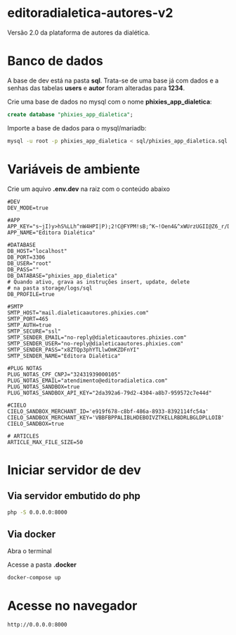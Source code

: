 # editoradialetica-autores-v2

Versão 2.0 da plataforma de autores da dialética.

# Banco de dados

A base de dev está na pasta **sql**. Trata-se de uma base já com dados e a senhas das tabelas **users** e **autor** foram alteradas para **1234**.

Crie uma base de dados no mysql com o nome **phixies_app_dialetica**:

```sql
create database "phixies_app_dialetica";
```

Importe a base de dados para o mysql/mariadb:

```bash
mysql -u root -p phixies_app_dialetica < sql/phixies_app_dialetica.sql
```

# Variáveis de ambiente

Crie um aquivo **.env.dev** na raiz com o conteúdo abaixo

```env
#DEV
DEV_MODE=true

#APP
APP_KEY="s~jI)y>hS%LLh^nW4HPI|P);2!C@FYPM!sB;^K~!Oen4&^xWUrzUGII@Z6_r/D'Y"
APP_NAME="Editora Dialética"

#DATABASE
DB_HOST="localhost"
DB_PORT=3306
DB_USER="root"
DB_PASS=""
DB_DATABASE="phixies_app_dialetica"
# Quando ativo, grava as instruções insert, update, delete
# na pasta storage/logs/sql
DB_PROFILE=true

#SMTP
SMTP_HOST="mail.dialeticaautores.phixies.com"
SMTP_PORT=465
SMTP_AUTH=true
SMTP_SECURE="ssl"
SMTP_SENDER_EMAIL="no-reply@dialeticaautores.phixies.com"
SMTP_SENDER_USER="no-reply@dialeticaautores.phixies.com"
SMTP_SENDER_PASS="x8ZTQp3phYTLlwOmKZDFnYI"
SMTP_SENDER_NAME="Editora Dialética"

#PLUG NOTAS
PLUG_NOTAS_CPF_CNPJ="32431939000105"
PLUG_NOTAS_EMAIL="atendimento@editoradialetica.com"
PLUG_NOTAS_SANDBOX=true
PLUG_NOTAS_SANDBOX_API_KEY="2da392a6-79d2-4304-a8b7-959572c7e44d"

#CIELO
CIELO_SANDBOX_MERCHANT_ID='e919f678-c8bf-486a-8933-8392114fc54a'
CIELO_SANDBOX_MERCHANT_KEY='VBBFBPPALIBLHDEBOIVZTKELLRBDRLBGLDPLLOIB'
CIELO_SANDBOX=true

# ARTICLES
ARTICLE_MAX_FILE_SIZE=50
```

# Iniciar servidor de dev

## Via servidor embutido do php

```bash
php -S 0.0.0.0:8000
```

## Via docker

Abra o terminal

Acesse a pasta **.docker**

```bash
docker-compose up
```

# Acesse no navegador

```url
http://0.0.0.0:8000
```
